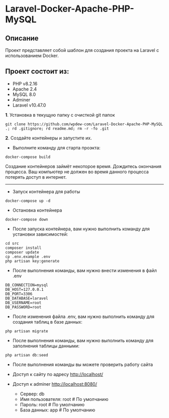 # Laravel-Docker-Apache-PHP-MySQL

## Описание

Проект представляет собой шаблон для создания проекта на Laravel с использованием Docker.

## Проект состоит из:

* PHP v8.2.16
* Apache 2.4
* MySQL 8.0
* Adminer
* Laravel v10.47.0

**1**. Установка в текущую папку с очисткой git папок 
```
git clone https://github.com/wpdew-com/Laravel-Docker-Apache-PHP-MySQL .; rd .gitignore; rd readme.md; rm -r -fo .git
```

**2**. Создайте контейнеры и запустите их.

* Выполните команду для старта проэкта:

```shell script
docker-compose build
```

Создание контейнеров займёт некоторое время. Дождитесь окончания процесса. Ваш компьютер не должен во время данного процесса потерять доступ в интернет.  
<hr/>

* Запуск контейнера для работы
```shell script
docker-compose up -d
```
* Остановка контейнера
```shell script
docker-compose down
```

* После запуска контейнера, вам нужно выполнить команду для установки зависимостей:

```shell script
cd src
composer install
composer update
cp .env.example .env
php artisan key:generate
```
* После выполнения команды, вам нужно внести изменения в файл .env

```shell script
DB_CONNECTION=mysql
DB_HOST=127.0.0.1
DB_PORT=3306
DB_DATABASE=laravel
DB_USERNAME=root
DB_PASSWORD=root
```

* После изменения файла .env, вам нужно выполнить команду для создания таблиц в базе данных:

```shell script
php artisan migrate
```
* После выполнения команды, вам нужно выполнить команду для заполнения таблицы данными:

```shell script
php artisan db:seed
```
* После выполнения команды вы можете проверить работу сайта

* Доступ к сайту по адресу [http://localhost/](http://localhost/)
* Доступ к adminer [http://localhost:8080/](http://localhost:8080/) 
    
    - Сервер: db
    - Имя пользователя: root # По умолчанию
    - Пароль: root # По умолчанию
    - База данных: app # По умолчанию
